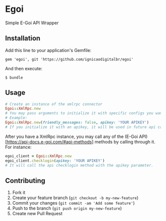 # Egoi

Simple E-Goi API Wrapper

## Installation

Add this line to your application's Gemfile:

    gem 'egoi', git 'https://github.com/ignicaodigitalbr/egoi'

And then execute:

    $ bundle

## Usage

```ruby
# Create an instance of the xmlrpc connector
Egoi::XmlRpc.new
# You may pass arguments to initialize it with specific configs you want
# Example:
Egoi::XmlRpc.new(friendly_messages: false, apikey: 'YOUR APIKEY')
# If you initialize it with an apikey, it will be used in future api calls
```
After you have a XmlRpc instance, you may call any of the (E-Goi API)[https://api-docs.e-goi.com/#api-methods]
methods by calling through it. For instance:
```ruby
egoi_client = Egoi::XmlRpc.new
egoi_client.checklogin(apikey: 'YOUR APIKEY')
# It will call the api checklogin method with the apikey parameter.
```

## Contributing

1. Fork it
2. Create your feature branch (`git checkout -b my-new-feature`)
3. Commit your changes (`git commit -am 'Add some feature'`)
4. Push to the branch (`git push origin my-new-feature`)
5. Create new Pull Request
